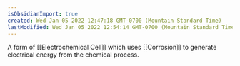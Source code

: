 ```yaml
---
isObsidianImport: true
created: Wed Jan 05 2022 12:47:18 GMT-0700 (Mountain Standard Time)
lastModified: Wed Jan 05 2022 12:54:14 GMT-0700 (Mountain Standard Time)
---
```

A form of [[Electrochemical Cell]] which uses [[Corrosion]] to generate electrical energy from the chemical process.
